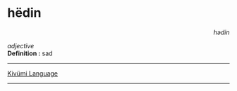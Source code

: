 
# hëdin

<div align="right"><i>hədin</i></div>

*adjective*  
**Definition :** sad  

---

[Kivümi Language](../README.md)

---

